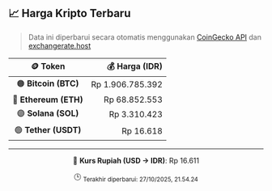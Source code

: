 

<!-- HARGA_KRIPTO -->
## 📈 Harga Kripto Terbaru

> Data ini diperbarui secara otomatis menggunakan [CoinGecko API](https://www.coingecko.com/) dan [exchangerate.host](https://exchangerate.host/)

<div align="center">

| 🪙 Token | 💰 Harga (IDR) |
|:------:|---------------:|
| 🟠 **Bitcoin (BTC)**   | Rp 1.906.785.392 |
| 🔵 **Ethereum (ETH)**  | Rp 68.852.553 |
| 🟣 **Solana (SOL)**    | Rp 3.310.423 |
| 🟢 **Tether (USDT)**   | Rp 16.618 |

---

💱 **Kurs Rupiah (USD → IDR)**: Rp 16.611

🕒 <sub>Terakhir diperbarui: 27/10/2025, 21.54.24</sub>

</div>
<!-- /HARGA_KRIPTO -->